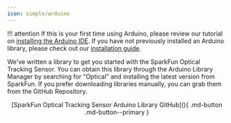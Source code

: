 ```yaml
---
icon: simple/arduino
---
```


!!! attention
	If this is your first time using Arduino, please review our tutorial on [installing the Arduino IDE](https://learn.sparkfun.com/tutorials/installing-arduino-ide). If you have not previously installed an Arduino library, please check out our [installation guide](https://learn.sparkfun.com/tutorials/installing-an-arduino-library).

We've written a library to get you started with the SparkFun Optical Tracking Sensor. You can obtain this library through the Arduino Library Manager by searching for "Optical" and installing the latest version from SparkFun. If you prefer downloading libraries manually, you can grab them from the GitHub Repository.

<center>
	[SparkFun Optical Tracking Sensor Arduino Library GitHub](){ .md-button .md-button--primary }
</center>



<!--
Arduino library


Python Library

Java library - for robotics


Do we need to do calibration? Maybe


-->
